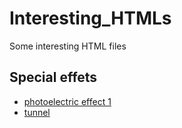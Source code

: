 # Interesting_HTMLs
Some interesting HTML files

## Special effets
- [photoelectric effect 1](http://citvilab.cn/html_projs/se1.html)
- [tunnel](http://citvilab.cn/tunnel.html)

